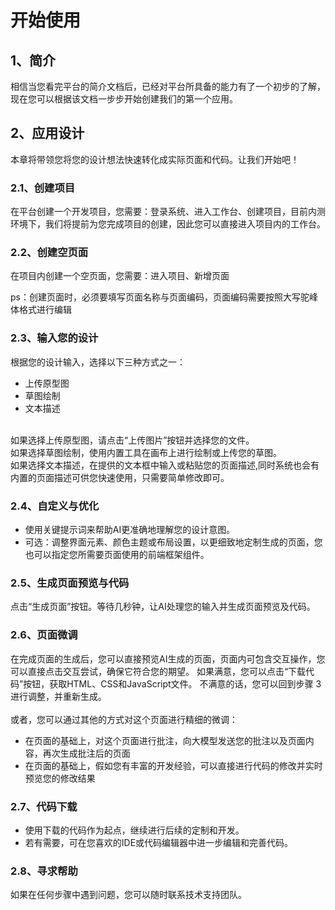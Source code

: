 # 开始使用

## 1、简介
相信当您看完平台的简介文档后，已经对平台所具备的能力有了一个初步的了解，现在您可以根据该文档一步步开始创建我们的第一个应用。
<br>

## 2、应用设计
本章将带领您将您的设计想法快速转化成实际页面和代码。让我们开始吧！
### 2.1、创建项目
在平台创建一个开发项目，您需要：登录系统、进入工作台、创建项目，目前内测环境下，我们将提前为您完成项目的创建，因此您可以直接进入项目内的工作台。
### 2.2、创建空页面
在项目内创建一个空页面，您需要：进入项目、新增页面

ps：创建页面时，必须要填写页面名称与页面编码，页面编码需要按照大写驼峰体格式进行编辑
### 2.3、输入您的设计
根据您的设计输入，选择以下三种方式之一：
* 上传原型图
* 草图绘制
* 文本描述

<br>如果选择上传原型图，请点击“上传图片”按钮并选择您的文件。
<br>如果选择草图绘制，使用内置工具在画布上进行绘制或上传您的草图。
<br>如果选择文本描述，在提供的文本框中输入或粘贴您的页面描述,同时系统也会有内置的页面描述可供您快速使用，只需要简单修改即可。

### 2.4、自定义与优化
* 使用关键提示词来帮助AI更准确地理解您的设计意图。
* 可选：调整界面元素、颜色主题或布局设置，以更细致地定制生成的页面，您也可以指定您所需要页面使用的前端框架组件。

### 2.5、生成页面预览与代码
点击“生成页面”按钮。等待几秒钟，让AI处理您的输入并生成页面预览及代码。
### 2.6、页面微调
在完成页面的生成后，您可以直接预览AI生成的页面，页面内可包含交互操作，您可以直接点击交互尝试，确保它符合您的期望。
如果满意，您可以点击“下载代码”按钮，获取HTML、CSS和JavaScript文件。
不满意的话，您可以回到步骤 3 进行调整，并重新生成。
<br>
<br>
或者，您可以通过其他的方式对这个页面进行精细的微调：
* 在页面的基础上，对这个页面进行批注，向大模型发送您的批注以及页面内容，再次生成批注后的页面
* 在页面的基础上，假如您有丰富的开发经验，可以直接进行代码的修改并实时预览您的修改结果
### 2.7、代码下载
* 使用下载的代码作为起点，继续进行后续的定制和开发。
* 若有需要，可在您喜欢的IDE或代码编辑器中进一步编辑和完善代码。
### 2.8、寻求帮助
如果在任何步骤中遇到问题，您可以随时联系技术支持团队。